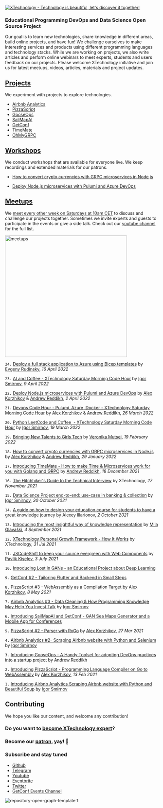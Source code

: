 [![XTechnology - Technology is beautiful, let's discover it together!](https://user-images.githubusercontent.com/1259644/139526072-c2df5b3f-86b3-40eb-a91a-e51a307269ec.png)](https://xtechnology.dev/)

<style type="text/css">
  h1:first-child {
    display: none;
  }
</style>

### Educational Programming DevOps and Data Science Open Source Project

Our goal is to learn new technologies, share knowledge in different areas, build online projects, and have fun! We challenge ourselves to make interesting services and products using different programming languages and technology stacks. While we are working on projects, we also write articles and perform online webinars to meet experts, students and users feedback on our projects. Please welcome XTechnology initiative and join us for latest meetups, videos, articles, materials and project updates.

## [Projects](https://github.com/x-technology)

We experiment with projects to explore technologies.

- [Airbnb Analytics](https://github.com/x-technology/airbnb-analytics)
- [PizzaScript](https://github.com/x-technology/PizzaScript)
- [GooseOps](https://github.com/x-technology/GooseOps)
- [SailMapAI](https://github.com/x-technology/SailMapAI)
- [GetConf](https://github.com/x-technology/getconf)
- [TimeMate](https://github.com/x-technology/timemate)
- [OhMyGRPC](https://github.com/x-technology/micro-services-infrastructure-pulumi-azure-devops)

## [Workshops](https://www.eventbrite.co.uk/o/xtechnology-32181547901)

We conduct workshops that are available for everyone live. We keep recordings and extended materials for our patrons.

- [How to convert crypto currencies with GRPC microservices in Node.js](./grpc.md)

- [Deploy Node.js microservices with Pulumi and Azure DevOps](./devops.md)

## [Meetups](https://www.eventbrite.co.uk/o/xtechnology-32181547901)

We [meet every other week on Saturdays at 10am CET](https://www.eventbrite.co.uk/o/xtechnology-32181547901) to discuss and challenge our projects together. Sometimes we invite experts and guests to participate in the events or give a side talk. Check out our [youtube channel](https://www.youtube.com/channel/UCQZNnzybEi0vvNbeDB0qABQ) for the full list.

<img width="400" alt="meetups" src="https://user-images.githubusercontent.com/1259644/115154277-4fc99f80-a07a-11eb-9070-e002050f498e.png">

`24.` [Deploy a full stack application to Azure using Bicep templates](https://www.eventbrite.co.uk/e/deploy-a-full-stack-application-to-azure-using-bicep-templates-tickets-319016485897?aff=github) by [Evgeny Rudinsky](https://www.linkedin.com/in/evgenyrudinsky/), *16 April 2022*

`23.` [AI and Coffee - XTechnology Saturday Morning Code Hour](https://www.youtube.com/watch?v=hViPSVy_q1g) by [Igor Smirnov](https://www.linkedin.com/in/igorsmirnov/), *9 April 2022*

`22.` [Deploy Node.js microservices with Pulumi and Azure DevOps](https://www.eventbrite.com/e/deploy-nodejs-microservices-with-pulumi-and-azure-devops-tickets-308874149897) by [Alex Korzhikov](https://twitter.com/AlexKorzhikov) & [Andrew Reddikh](https://twitter.com/AndrewRedUK), *2 April 2022*

`21.` [Devops Code Hour - Pulumi, Azure, Docker  - XTechnology Saturday Morning Code Hour](https://www.youtube.com/channel/UCQZNnzybEi0vvNbeDB0qABQ) by [Alex Korzhikov](https://twitter.com/AlexKorzhikov) & [Andrew Reddikh](https://twitter.com/AndrewRedUK), *26 March 2022*

`20.` [Python LeetCode and Coffee ️ - XTechnology Saturday Morning Code Hour](https://youtu.be/pZ-v-POS56g) by [Igor Smirnov](https://www.linkedin.com/in/igorsmirnov/), *19 March 2022*

`19.` [Bringing New Talents to Girls Tech](https://www.youtube.com/watch?v=erzYHI4aNqc) by [Veronika Mutsei](https://www.linkedin.com/in/veronika-mutsei-78b46164/), *19 February 2022*

`18.` [How to convert crypto currencies with GRPC microservices in Node.js](./grpc.md) by [Alex Korzhikov](https://twitter.com/AlexKorzhikov) & [Andrew Reddikh](https://twitter.com/AndrewRedUK), *29 January 2022*

`17.` [Introducing TimeMate - How to make Time & Microservices work for you with Golang and GRPC](https://youtu.be/sk6JBVmiXj4) by [Andrew Reddikh](https://twitter.com/AndrewRedUK), *18 December 2021*

`16.` [The Hitchhiker's Guide to the Technical Interview](https://www.youtube.com/watch?v=whG-zl_bZtc) by XTechnology, *27 November 2021*

`15.` [Data Science Project end-to-end: use-case in banking & collection](https://youtu.be/CyMECKZQnts) by [Igor Smirnov](https://www.linkedin.com/in/igorsmirnov/), *30 October 2021*

`14.` [A guide on how to design your education course for students to have a great knowledge journey](https://www.youtube.com/watch?v=rVttDn9vLvU) by [Alexey Illarionov](https://www.linkedin.com/in/alexey-illarionov/), *2 October 2021*

`13.` [Introducing the most insightful way of knowledge representation](https://www.youtube.com/watch?v=jk2HOHwZBVc) by [Mila Glavaški](https://www.linkedin.com/in/milaglavaski), *4 September 2021*

`12.` [XTechnology Personal Growth Framework - How It Works](https://www.youtube.com/watch?v=DQDZL8uVJuk) by XTechnology, *31 Jul 2021*

`11.` [JSCodeShift to keep your source evergreen with Web Components](https://www.youtube.com/watch?v=UF4LFNN2Ut4) by [Pavlik Kiselev](https://nl.linkedin.com/in/%F0%9F%92%BB-pavlik-kiselev-06993347), *3 July 2021*

`10.` [Introducing Lost in GANs - an Educational Project about Deep Learning](https://www.youtube.com/watch?v=bRvJ2NlFU3k)

`9.` [GetConf #2 - Tailoring Flutter and Backend in Small Steps](https://youtu.be/tRqwIrlytt8)

`8.` [PizzaScript #3 - WebAssembly as a Compilation Target](https://www.youtube.com/watch?v=TKV8eUeOeE8) by [Alex Korzhikov](https://twitter.com/AlexKorzhikov), *8 May 2021*

`7.` [Airbnb Analytics #3 - Data Cleaning & How Programming Knowledge May Help You Invest Talk](https://www.youtube.com/watch?v=6iJ8MMDNQ9c) by [Igor Smirnov](https://www.linkedin.com/in/igorsmirnov/)

`6.` [Introducing SailMapAI and GetConf - GAN Sea Maps Generator and a Mobile App for Conferences](https://youtu.be/7jtzvDK2mKk) 

`5.` [PizzaScript #2 - Parser with RxGo](https://youtu.be/a3RvC2fvr_g) by [Alex Korzhikov](https://twitter.com/AlexKorzhikov), *27 Mar 2021*

`4.` [Airbnb Analytics #2- Scraping Airbnb website with Python and Selenium](https://youtu.be/L8ooiuBnZ8M) by [Igor Smirnov](https://www.linkedin.com/in/igorsmirnov/)

`3.` [Introducing GooseOps - A Handy Toolset for adopting DevOps practices into a startup project](https://youtu.be/3ofIaeM4nls) by [Andrew Reddikh](https://twitter.com/AndrewRedUK)

`2.` [Introducing PizzaScript - Programming Language Compiler on Go to WebAssembly](https://youtu.be/V6naUYo1Wdk) by [Alex Korzhikov](https://twitter.com/AlexKorzhikov), *13 Feb 2021*

`1.` [Introducing Airbnb Analytics Scraping Airbnb website with Python and Beautiful Soup](https://youtu.be/B7uOXdHc8jc) by [Igor Smirnov](https://www.linkedin.com/in/igorsmirnov/)

## Contributing

We hope you like our content, and welcome any contribution!

### Do you want to [become XTechnology expert](https://forms.gle/8xc1j7cf8h3sEZ6W8)?

### Become our [patron](https://www.patreon.com/xtechnology), yay! 🙏

### Subscribe and stay tuned

- [Github](https://github.com/x-technology)
- [Telegram](https://t.me/xtechn)
- [Youtube](https://www.youtube.com/channel/UCQZNnzybEi0vvNbeDB0qABQ)
- [Eventbrite](https://www.eventbrite.co.uk/o/xtechnology-32181547901)
- [Twitter](https://twitter.com/XTechnology5)
- [GetConf Events Channel](https://t.me/getconf)

![repository-open-graph-template 1](https://user-images.githubusercontent.com/1259644/115153860-493a2880-a078-11eb-85c8-201b1512ee4b.png)
